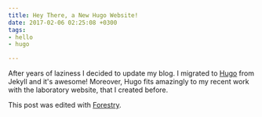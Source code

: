 ```yaml
---
title: Hey There, a New Hugo Website!
date: 2017-02-06 02:25:08 +0300
tags:
- hello
- hugo

---
```

After years of laziness I decided to update my blog. I migrated to
[Hugo](https://gohugo.io/) from Jekyll and it's awesome! Moreover, Hugo fits
amazingly to my recent work with the laboratory website, that I created before.

This post was edited with [Forestry](https://forestry.io).
